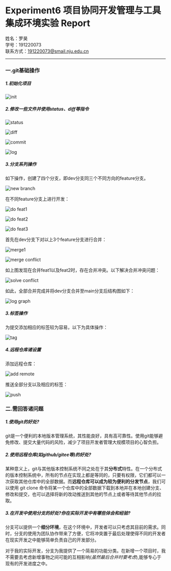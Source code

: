 # Experiment6 项目协同开发管理与工具集成环境实验 Report

姓名：罗昊  
学号：191220073  
联系方式：191220073@smail.nju.edu.cn  
- - -

### 一.git基础操作

##### 1.初始化项目

![init](ref/init.png)

##### 2.修改一些文件并使用status、diff等指令

![status](ref/status.png)

![diff](ref/diff.png)

![commit](ref/commit.png)

![log](ref/log.png)

##### 3.分支系列操作

  如下操作，创建了四个分支，即dev分支同三个不同方向的feature分支。

![new branch](ref/switch-c.png)

  在不同feature分支上进行开发：

![do feat1](ref/do_feat1.png)

![do feat2](ref/do_feat2.png)

![do feat3](ref/do_feat3.png)

  首先在dev分支下对以上3个feature分支进行合并：

![merge1](ref/merge1.png)

![merge conflict](ref/conflict.png)

  如上图发现在合并feat1以及feat2时，存在合并冲突。以下解决合并冲突问题：

![solve conflict](ref/re_conflict.png)

  如此，全部合并完成并将dev分支合并至main分支后结构图如下：

![log graph](ref/log_graph.png)

##### 3.标签操作

  为提交添加相应的标签较为容易，以下为具体操作：

![tag](ref/tag.png)

##### 4.远程仓库诸设置

  添加远程仓库：

![add remote](ref/add_remote.png)

  推送全部分支以及相应的标签：

![push](ref/push.png)

### 二.需回答诸问题

##### 1.使用git的好处?

  git是一个便利的本地版本管理系统，其性能良好，具有高可靠性。使用git能够避免修改、提交大量代码的风险，减少了项目开发者管理大规模项目的心智负担。

##### 2.使用远程仓库(如github/gitee等)的好处?

  某种意义上，git与其他版本控制系统不同之处在于其**分布式**特性。在一个分布式的版本控制系统中，所有的节点在实现上都是等同的，只要有权限，它们都可以一次获取其他仓库中的全部数据。而**远程仓库可以成为较为便利的分发节点**，我们可以使用 git clone 命令将某一个仓库中的全部数据下载到本地并在本地创建分支、修改和提交，也可以选择将新的改动推送到其他的节点上或者等待其他节点的拉取。

##### 3.在开发中使用分支的好处?你在实际开发中有哪些体会和经验?

  分支可以提供一个**细分环境**，在这个环境中，开发者可以只考虑其目前的需求。同时，分支的使用为团队协作带来了方便，它将冲突置于最后处理使得不同的开发者在现实开发之中能够简单负责自己的开发部分。

  对于我的实际开发，分支为我提供了一个简易的功能分类。在新增一个项目时，我不需要去考虑新增事物之间可能的互相影响(*虽然最后合并时要考虑*),能够专心于现有的开发进度之中。